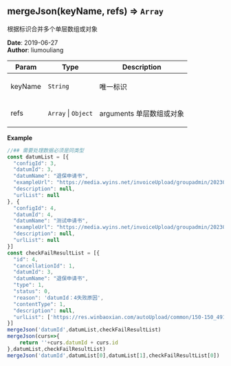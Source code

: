 ## mergeJson(keyName, refs) ⇒ <code>Array</code>
<p>根据标识合并多个单层数组或对象</p>

**Date**: 2019-06-27  
**Author**: liumouliang  

| Param | Type | Description |
| --- | --- | --- |
| keyName | <code>String</code> | <p>唯一标识</p> |
| refs | <code>Array</code> \| <code>Object</code> | <p>arguments 单层数组或对象</p> |

**Example**  
```javascript
//## 需要处理数据必须是同类型
const datumList = [{
  "configId": 3,
  "datumId": 3,
  "datumName": "退保申请书",
  "exampleUrl": "https://media.wyins.net/invoiceUpload/groupadmin/20230423/dd2f6f77db114b90a6fd1be45ab52c5c.pdf",
  "description": null,
  "urlList": null
}, {
  "configId": 4,
  "datumId": 4,
  "datumName": "测试申请书",
  "exampleUrl": "https://media.wyins.net/invoiceUpload/groupadmin/20230423/dd2f6f77db114b90a6fd1be45ab52c5c.pdf",
  "description": null,
  "urlList": null
}]
const checkFailResultList = [{
  "id": 4,
  "cancellationId": 1,
  "datumId": 3,
  "datumName": "退保申请书",
  "type": 1,
  "status": 0,
  "reason": 'datumId：4失败原因',
  "contentType": 1,
  "description": null,
  "urlList": ['https://res.winbaoxian.com/autoUpload/common/150-150_491860a0a634e86.jpg', 'https://res.wyins.net/autoUpload/common/gf_901_20191213_ywshjtgj.pdf', 'https://media.wyins.net/group/团险职业上传模板_cy464ut2wjk00.xlsx']
}]
mergeJson('datumId',datumList,checkFailResultList)
mergeJson(curs=>{
    return ''+curs.datumId + curs.id
},datumList,checkFailResultList)
mergeJson('datumId',datumList[0],datumList[1],checkFailResultList[0])
```
